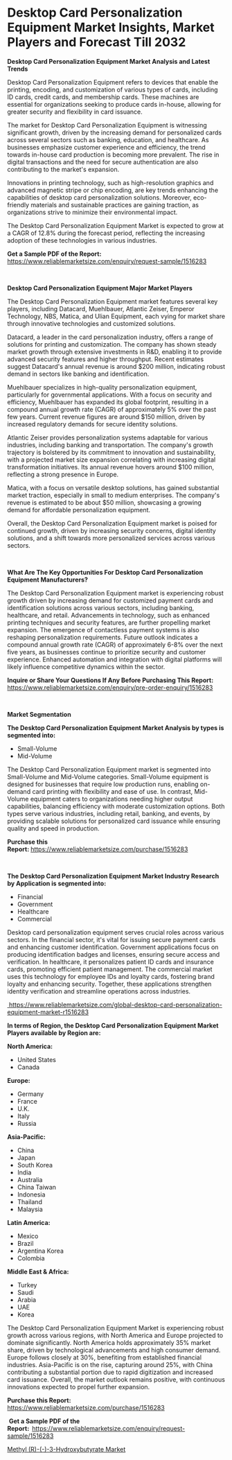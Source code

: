 <p><h1>Desktop Card Personalization Equipment Market Insights, Market Players and Forecast Till 2032</h1></p><p><strong>Desktop Card Personalization Equipment Market Analysis and Latest Trends</strong></p>
<p><p>Desktop Card Personalization Equipment refers to devices that enable the printing, encoding, and customization of various types of cards, including ID cards, credit cards, and membership cards. These machines are essential for organizations seeking to produce cards in-house, allowing for greater security and flexibility in card issuance.</p><p>The market for Desktop Card Personalization Equipment is witnessing significant growth, driven by the increasing demand for personalized cards across several sectors such as banking, education, and healthcare. As businesses emphasize customer experience and efficiency, the trend towards in-house card production is becoming more prevalent. The rise in digital transactions and the need for secure authentication are also contributing to the market's expansion.</p><p>Innovations in printing technology, such as high-resolution graphics and advanced magnetic stripe or chip encoding, are key trends enhancing the capabilities of desktop card personalization solutions. Moreover, eco-friendly materials and sustainable practices are gaining traction, as organizations strive to minimize their environmental impact.</p><p>The Desktop Card Personalization Equipment Market is expected to grow at a CAGR of 12.8% during the forecast period, reflecting the increasing adoption of these technologies in various industries.</p></p>
<p><strong>Get a Sample PDF of the Report:&nbsp;</strong> <a href="https://www.reliablemarketsize.com/enquiry/request-sample/1516283?utm_campaign=2948&utm_medium=2&utm_source=Github&utm_content=ia&utm_term=30032025&utm_id=desktop-card-personalization-equipment">https://www.reliablemarketsize.com/enquiry/request-sample/1516283</a></p>
<p>&nbsp;</p>
<p><strong>Desktop Card Personalization Equipment Major Market Players</strong></p>
<p><p>The Desktop Card Personalization Equipment market features several key players, including Datacard, Muehlbauer, Atlantic Zeiser, Emperor Technology, NBS, Matica, and Ulian Equipment, each vying for market share through innovative technologies and customized solutions.</p><p>Datacard, a leader in the card personalization industry, offers a range of solutions for printing and customization. The company has shown steady market growth through extensive investments in R&D, enabling it to provide advanced security features and higher throughput. Recent estimates suggest Datacard's annual revenue is around $200 million, indicating robust demand in sectors like banking and identification.</p><p>Muehlbauer specializes in high-quality personalization equipment, particularly for governmental applications. With a focus on security and efficiency, Muehlbauer has expanded its global footprint, resulting in a compound annual growth rate (CAGR) of approximately 5% over the past few years. Current revenue figures are around $150 million, driven by increased regulatory demands for secure identity solutions.</p><p>Atlantic Zeiser provides personalization systems adaptable for various industries, including banking and transportation. The company's growth trajectory is bolstered by its commitment to innovation and sustainability, with a projected market size expansion correlating with increasing digital transformation initiatives. Its annual revenue hovers around $100 million, reflecting a strong presence in Europe.</p><p>Matica, with a focus on versatile desktop solutions, has gained substantial market traction, especially in small to medium enterprises. The company's revenue is estimated to be about $50 million, showcasing a growing demand for affordable personalization equipment.</p><p>Overall, the Desktop Card Personalization Equipment market is poised for continued growth, driven by increasing security concerns, digital identity solutions, and a shift towards more personalized services across various sectors.</p></p>
<p>&nbsp;</p>
<p><strong>What Are The Key Opportunities For Desktop Card Personalization Equipment Manufacturers?</strong></p>
<p><p>The Desktop Card Personalization Equipment market is experiencing robust growth driven by increasing demand for customized payment cards and identification solutions across various sectors, including banking, healthcare, and retail. Advancements in technology, such as enhanced printing techniques and security features, are further propelling market expansion. The emergence of contactless payment systems is also reshaping personalization requirements. Future outlook indicates a compound annual growth rate (CAGR) of approximately 6-8% over the next five years, as businesses continue to prioritize security and customer experience. Enhanced automation and integration with digital platforms will likely influence competitive dynamics within the sector.</p></p>
<p><strong>Inquire or Share Your Questions If Any Before Purchasing This Report:</strong> <a href="https://www.reliablemarketsize.com/enquiry/pre-order-enquiry/1516283?utm_campaign=2948&utm_medium=2&utm_source=Github&utm_content=ia&utm_term=30032025&utm_id=desktop-card-personalization-equipment">https://www.reliablemarketsize.com/enquiry/pre-order-enquiry/1516283</a></p>
<p>&nbsp;</p>
<p><strong>Market Segmentation</strong></p>
<p><strong>The Desktop Card Personalization Equipment Market Analysis by types is segmented into:</strong></p>
<p><ul><li>Small-Volume</li><li>Mid-Volume</li></ul></p>
<p><p>The Desktop Card Personalization Equipment market is segmented into Small-Volume and Mid-Volume categories. Small-Volume equipment is designed for businesses that require low production runs, enabling on-demand card printing with flexibility and ease of use. In contrast, Mid-Volume equipment caters to organizations needing higher output capabilities, balancing efficiency with moderate customization options. Both types serve various industries, including retail, banking, and events, by providing scalable solutions for personalized card issuance while ensuring quality and speed in production.</p></p>
<p><strong>Purchase this Report:&nbsp;</strong><a href="https://www.reliablemarketsize.com/purchase/1516283?utm_campaign=2948&utm_medium=2&utm_source=Github&utm_content=ia&utm_term=30032025&utm_id=desktop-card-personalization-equipment">https://www.reliablemarketsize.com/purchase/1516283</a></p>
<p>&nbsp;</p>
<p><strong>The Desktop Card Personalization Equipment Market Industry Research by Application is segmented into:</strong></p>
<p><ul><li>Financial</li><li>Government</li><li>Healthcare</li><li>Commercial</li></ul></p>
<p><p>Desktop card personalization equipment serves crucial roles across various sectors. In the financial sector, it's vital for issuing secure payment cards and enhancing customer identification. Government applications focus on producing identification badges and licenses, ensuring secure access and verification. In healthcare, it personalizes patient ID cards and insurance cards, promoting efficient patient management. The commercial market uses this technology for employee IDs and loyalty cards, fostering brand loyalty and enhancing security. Together, these applications strengthen identity verification and streamline operations across industries.</p></p>
<p><a href="https://www.reliablemarketsize.com/global-desktop-card-personalization-equipment-market-r1516283?utm_campaign=2948&utm_medium=2&utm_source=Github&utm_content=ia&utm_term=30032025&utm_id=desktop-card-personalization-equipment">&nbsp;https://www.reliablemarketsize.com/global-desktop-card-personalization-equipment-market-r1516283</a></p>
<p><strong>In terms of Region, the Desktop Card Personalization Equipment Market Players available by Region are:</strong></p>
<p>
    <p> <strong> North America: </strong>
        <ul>
            <li>United States</li>
            <li>Canada</li>
        </ul>
        </p> 
    <p> <strong> Europe: </strong>
        <ul>
            <li>Germany</li>
            <li>France</li>
            <li>U.K.</li>
            <li>Italy</li>
            <li>Russia</li>
        </ul>
        </p> 
    <p> <strong> Asia-Pacific: </strong>
        <ul>
            <li>China</li>
            <li>Japan</li>
            <li>South Korea</li>
            <li>India</li>
            <li>Australia</li>
            <li>China Taiwan</li>
            <li>Indonesia</li>
            <li>Thailand</li>
            <li>Malaysia</li>
        </ul>
        </p> 
    <p> <strong> Latin America: </strong>
        <ul>
            <li>Mexico</li>
            <li>Brazil</li>
            <li>Argentina Korea</li>
            <li>Colombia</li>
        </ul>
        </p> 
    <p> <strong> Middle East & Africa: </strong>
        <ul>
            <li>Turkey</li>
            <li>Saudi</li>
            <li>Arabia</li>
            <li>UAE</li>
            <li>Korea</li>
        </ul>
    </p>
    </p>
<p><p>The Desktop Card Personalization Equipment Market is experiencing robust growth across various regions, with North America and Europe projected to dominate significantly. North America holds approximately 35% market share, driven by technological advancements and high consumer demand. Europe follows closely at 30%, benefiting from established financial industries. Asia-Pacific is on the rise, capturing around 25%, with China contributing a substantial portion due to rapid digitization and increased card issuance. Overall, the market outlook remains positive, with continuous innovations expected to propel further expansion.</p></p>
<p><strong>Purchase this Report: </strong><a href="https://www.reliablemarketsize.com/purchase/1516283?utm_campaign=2948&utm_medium=2&utm_source=Github&utm_content=ia&utm_term=30032025&utm_id=desktop-card-personalization-equipment">https://www.reliablemarketsize.com/purchase/1516283</a></p>
<p>&nbsp;<strong>Get a Sample PDF of the Report:&nbsp;&nbsp;</strong><a href="https://www.reliablemarketsize.com/enquiry/request-sample/1516283?utm_campaign=2948&utm_medium=2&utm_source=Github&utm_content=ia&utm_term=30032025&utm_id=desktop-card-personalization-equipment">https://www.reliablemarketsize.com/enquiry/request-sample/1516283</a></p>
<p><strong></strong></p>
<p><p><a href="https://github.com/penecorodz74/Market-Research-Report-List-1/blob/main/methyl-r-3-hydroxybutyrate-market.md?utm_campaign=2948&utm_medium=2&utm_source=Github&utm_content=ia&utm_term=30032025&utm_id=desktop-card-personalization-equipment">Methyl (R)-(-)-3-Hydroxybutyrate Market</a></p></p>